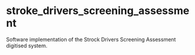 # stroke_drivers_screening_assessment
Software implementation of the Strock Drivers Screening Assessment digitised system.

